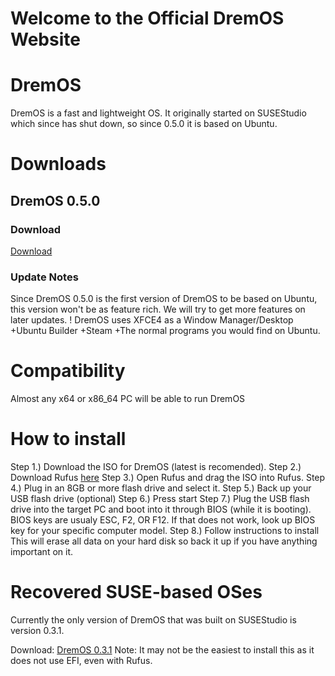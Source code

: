 # Welcome to the Official DremOS Website

# DremOS

DremOS is a fast and lightweight OS. It originally started on SUSEStudio which since has shut down, so since 0.5.0 it is based on Ubuntu.

# Downloads


## DremOS 0.5.0

### Download
<a href="https://www.github.com/SamParisot/DremOS/DremOS-0.5.0.iso">Download</a>

### Update Notes

Since DremOS 0.5.0 is the first version of DremOS to be based on Ubuntu, this version won't be as feature rich. We will try to get more features on later updates.
! DremOS uses XFCE4 as a Window Manager/Desktop
+Ubuntu Builder
+Steam
+The normal programs you would find on Ubuntu.

# Compatibility

Almost any x64 or x86_64 PC will be able to run DremOS

# How to install

Step 1.) Download the ISO for DremOS (latest is recomended).
Step 2.) Download Rufus <a href="https://rufus.akeo.ie/">here</a>
Step 3.) Open Rufus and drag the ISO into Rufus.
Step 4.) Plug in an 8GB or more flash drive and select it.
Step 5.) Back up your USB flash drive (optional)
Step 6.) Press start
Step 7.) Plug the USB flash drive into the target PC and boot into it through BIOS (while it is booting).
             BIOS keys are usualy ESC, F2, OR F12. If that does not work, look up BIOS key for your specific computer model.
Step 8.) Follow instructions to install
             This will erase all data on your hard disk so back it up if you have anything important on it.
# Recovered SUSE-based OSes

Currently the only version of DremOS that was built on SUSEStudio is version 0.3.1.

Download: <a href="https://www.github.com/SamParisot/DremOS/DremOS_Ultimate_Edition.x86_64-0.3.1.iso">DremOS 0.3.1</a>
Note: It may not be the easiest to install this as it does not use EFI, even with Rufus.
